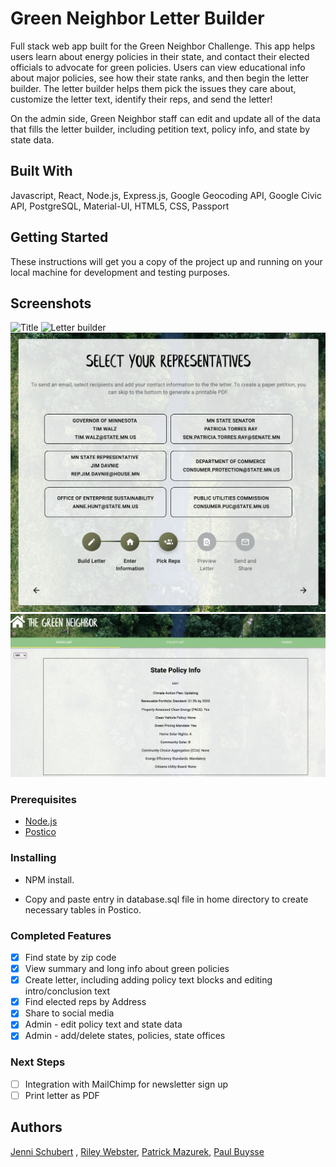 # Green Neighbor Letter Builder

Full stack web app built for the Green Neighbor Challenge. This app helps users learn about energy policies in their state, and contact their elected officials to advocate for green policies. Users can view educational info about major policies, see how their state ranks, and then begin the letter builder. The letter builder helps them pick the issues they care about, customize the letter text, identify their reps, and send the letter!

On the admin side, Green Neighbor staff can edit and update all of the data that fills the letter builder, including petition text, policy info, and state by state data. 

## Built With

Javascript, React, Node.js, Express.js, Google Geocoding API, Google Civic API, PostgreSQL, Material-UI, HTML5, CSS, Passport

## Getting Started

These instructions will get you a copy of the project up and running on your local machine for development and testing purposes. 

## Screenshots

![Title](public/Images/title_page.png)
![Letter builder](public/Images/Letter_builder.png)
![Pick Reps](public/Images/pick_reps.png)
![Admin form](public/Images/admin_form.png)

### Prerequisites

- [Node.js](https://nodejs.org/en/)
- [Postico](https://eggerapps.at/postico/)

### Installing

- NPM install.

- Copy and paste entry in database.sql file in home directory to create necessary tables in Postico.

### Completed Features

- [x] Find state by zip code
- [x] View summary and long info about green policies
- [x] Create letter, including adding policy text blocks and editing intro/conclusion text
- [x] Find elected reps by Address
- [x] Share to social media
- [x] Admin - edit policy text and state data
- [x] Admin - add/delete states, policies, state offices

### Next Steps

- [ ] Integration with MailChimp for newsletter sign up
- [ ]  Print letter as PDF

## Authors

[Jenni Schubert](https://github.com/jjschubert) , [Riley Webster](https://github.com/rileyww77/), [Patrick Mazurek](https://github.com/jpmzurk), [Paul Buysse](https://github.com/paulbuysse)
